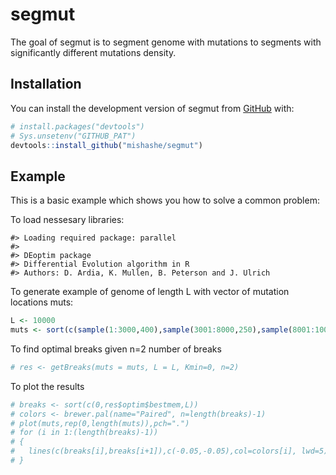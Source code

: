
<!-- README.md is generated from README.Rmd. Please edit that file -->

# segmut

<!-- badges: start -->
<!-- badges: end -->

The goal of segmut is to segment genome with mutations to segments with
significantly different mutations density.

## Installation

You can install the development version of segmut from
[GitHub](https://github.com/) with:

``` r
# install.packages("devtools")
# Sys.unsetenv("GITHUB_PAT")
devtools::install_github("mishashe/segmut")
```

## Example

This is a basic example which shows you how to solve a common problem:

To load nessesary libraries:

    #> Loading required package: parallel
    #> 
    #> DEoptim package
    #> Differential Evolution algorithm in R
    #> Authors: D. Ardia, K. Mullen, B. Peterson and J. Ulrich

To generate example of genome of length L with vector of mutation
locations muts:

``` r
L <- 10000
muts <- sort(c(sample(1:3000,400),sample(3001:8000,250),sample(8001:10000,400)))
```

To find optimal breaks given n=2 number of breaks

``` r
# res <- getBreaks(muts = muts, L = L, Kmin=0, n=2)
```

To plot the results

``` r
# breaks <- sort(c(0,res$optim$bestmem,L))
# colors <- brewer.pal(name="Paired", n=length(breaks)-1)
# plot(muts,rep(0,length(muts)),pch=".")
# for (i in 1:(length(breaks)-1))
# {
#   lines(c(breaks[i],breaks[i+1]),c(-0.05,-0.05),col=colors[i], lwd=5)
# }
```
